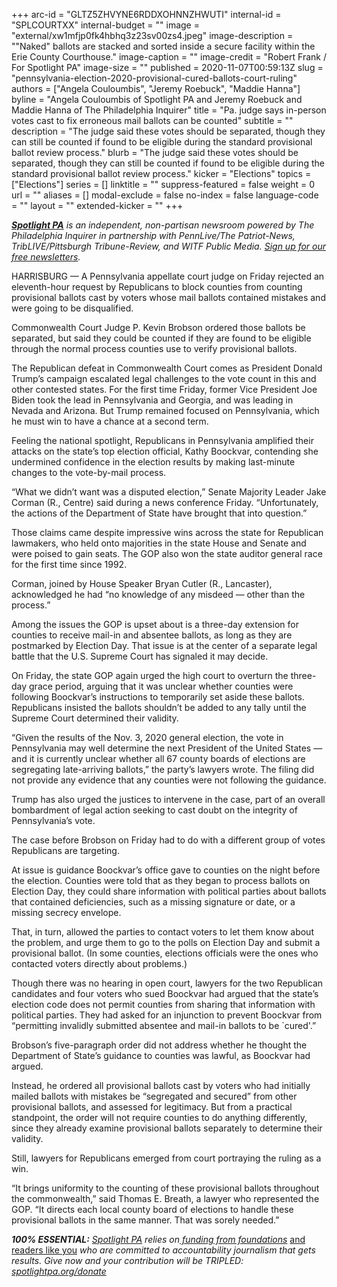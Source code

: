 +++
arc-id = "GLTZ5ZHVYNE6RDDXOHNNZHWUTI"
internal-id = "SPLCOURTXX"
internal-budget = ""
image = "external/xw1mfjp0fk4hbhq3z23sv00zs4.jpeg"
image-description = "\"Naked\" ballots are stacked and sorted inside a secure facility within the Erie County Courthouse."
image-caption = ""
image-credit = "Robert Frank / For Spotlight PA"
image-size = ""
published = 2020-11-07T00:59:13Z
slug = "pennsylvania-election-2020-provisional-cured-ballots-court-ruling"
authors = ["Angela Couloumbis", "Jeremy Roebuck", "Maddie Hanna"]
byline = "Angela Couloumbis of Spotlight PA and Jeremy Roebuck and Maddie Hanna of The Philadelphia Inquirer"
title = "Pa. judge says in-person votes cast to fix erroneous mail ballots can be counted"
subtitle = ""
description = "The judge said these votes should be separated, though they can still be counted if found to be eligible during the standard provisional ballot review process."
blurb = "The judge said these votes should be separated, though they can still be counted if found to be eligible during the standard provisional ballot review process."
kicker = "Elections"
topics = ["Elections"]
series = []
linktitle = ""
suppress-featured = false
weight = 0
url = ""
aliases = []
modal-exclude = false
no-index = false
language-code = ""
layout = ""
extended-kicker = ""
+++

<a href="https://www.spotlightpa.org/"><i><b>Spotlight PA</b></i></a><i> is an independent, non-partisan newsroom powered by The Philadelphia Inquirer in partnership with PennLive/The Patriot-News, TribLIVE/Pittsburgh Tribune-Review, and WITF Public Media. </i><a href="https://www.spotlightpa.org/newsletters"><i>Sign up for our free newsletters</i></a><i>.</i>

HARRISBURG — A Pennsylvania appellate court judge on Friday rejected an eleventh-hour request by Republicans to block counties from counting provisional ballots cast by voters whose mail ballots contained mistakes and were going to be disqualified.

Commonwealth Court Judge P. Kevin Brobson ordered those ballots be separated, but said they could be counted if they are found to be eligible through the normal process counties use to verify provisional ballots.

The Republican defeat in Commonwealth Court comes as President Donald Trump’s campaign escalated legal challenges to the vote count in this and other contested states. For the first time Friday, former Vice President Joe Biden took the lead in Pennsylvania and Georgia, and was leading in Nevada and Arizona. But Trump remained focused on Pennsylvania, which he must win to have a chance at a second term.

Feeling the national spotlight, Republicans in Pennsylvania amplified their attacks on the state’s top election official, Kathy Boockvar, contending she undermined confidence in the election results by making last-minute changes to the vote-by-mail process.

“What we didn’t want was a disputed election,” Senate Majority Leader Jake Corman (R., Centre) said during a news conference Friday. “Unfortunately, the actions of the Department of State have brought that into question.”

<script src="https://www.spotlightpa.org/embed.js" async></script><div data-spl-embed-version="1" data-spl-src="https://www.spotlightpa.org/embeds/newsletter/"></div>

Those claims came despite impressive wins across the state for Republican lawmakers, who held onto majorities in the state House and Senate and were poised to gain seats. The GOP also won the state auditor general race for the first time since 1992.

Corman, joined by House Speaker Bryan Cutler (R., Lancaster), acknowledged he had “no knowledge of any misdeed — other than the process.”

Among the issues the GOP is upset about is a three-day extension for counties to receive mail-in and absentee ballots, as long as they are postmarked by Election Day. That issue is at the center of a separate legal battle that the U.S. Supreme Court has signaled it may decide.

On Friday, the state GOP again urged the high court to overturn the three-day grace period, arguing that it was unclear whether counties were following Boockvar’s instructions to temporarily set aside these ballots. Republicans insisted the ballots shouldn’t be added to any tally until the Supreme Court determined their validity.

“Given the results of the Nov. 3, 2020 general election, the vote in Pennsylvania may well determine the next President of the United States — and it is currently unclear whether all 67 county boards of elections are segregating late-arriving ballots,” the party’s lawyers wrote. The filing did not provide any evidence that any counties were not following the guidance.

Trump has also urged the justices to intervene in the case, part of an overall bombardment of legal action seeking to cast doubt on the integrity of Pennsylvania’s vote.

The case before Brobson on Friday had to do with a different group of votes Republicans are targeting.

At issue is guidance Boockvar’s office gave to counties on the night before the election. Counties were told that as they began to process ballots on Election Day, they could share information with political parties about ballots that contained deficiencies, such as a missing signature or date, or a missing secrecy envelope.

That, in turn, allowed the parties to contact voters to let them know about the problem, and urge them to go to the polls on Election Day and submit a provisional ballot. (In some counties, elections officials were the ones who contacted voters directly about problems.)

<script src="https://www.spotlightpa.org/embed.js" async></script><div data-spl-embed-version="1" data-spl-src="https://www.spotlightpa.org/embeds/donate/?teaser_text=Spotlight%20PA%20provides%20essential%2C%20public-service%20journalism%20about%20Pennsylvania%20thank%20to%20readers%20like%20you.%20For%20a%20limited%20time%2C%20become%20a%20member%20and%20your%20contribution%20will%20be%20TRIPLED.&cta_text=YES%2C%20TRIPLE%20MY%20GIFT&eyebrow_text=BECOME%20A%20MEMBER"></div>

Though there was no hearing in open court, lawyers for the two Republican candidates and four voters who sued Boockvar had argued that the state’s election code does not permit counties from sharing that information with political parties. They had asked for an injunction to prevent Boockvar from “permitting invalidly submitted absentee and mail-in ballots to be `cured'.”

Brobson’s&nbsp;five-paragraph order did not address whether he thought the Department of State’s guidance to counties was lawful, as Boockvar had argued.

Instead, he ordered all provisional ballots cast by voters who had initially mailed ballots with mistakes be “segregated and secured” from other provisional ballots, and assessed for legitimacy. But from a practical standpoint, the order will not require counties to do anything differently, since they already examine provisional ballots separately to determine their validity.

Still, lawyers for Republicans emerged from court portraying the ruling as a win.

“It brings uniformity to the counting of these provisional ballots throughout the commonwealth,” said Thomas E. Breath, a lawyer who represented the GOP. “It directs each local county board of elections to handle these provisional ballots in the same manner. That was sorely needed.”

<i><b>100% ESSENTIAL:</b></i><i> </i><a href="https://www.spotlightpa.org/"><i>Spotlight PA</i></a><i> relies on</i><a href="https://www.spotlightpa.org/support"><i> funding from foundations</i></a><i> </i><a href="https://www.spotlightpa.org/support">and readers like you</a><i> who are committed to accountability journalism that gets results. Give now and your contribution will be TRIPLED: </i><a href="http://spotlightpa.org/donate"><i>spotlightpa.org/donate</i></a>
